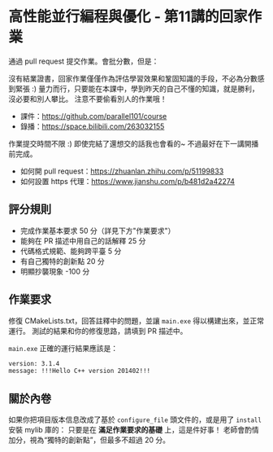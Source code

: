 # 高性能並行編程與優化 - 第11講的回家作業

通過 pull request 提交作業。會批分數，但是：

沒有結業證書，回家作業僅僅作為評估學習效果和鞏固知識的手段，不必為分數感到緊張 :)
量力而行，只要能在本課中，學到昨天的自己不懂的知識，就是勝利，沒必要和別人攀比。
注意不要偷看別人的作業哦！

- 課件：https://github.com/parallel101/course
- 錄播：https://space.bilibili.com/263032155

作業提交時間不限 :) 即使完結了還想交的話我也會看的~ 不過最好在下一講開播前完成。

- 如何開 pull request：https://zhuanlan.zhihu.com/p/51199833
- 如何設置 https 代理：https://www.jianshu.com/p/b481d2a42274

## 評分規則

- 完成作業基本要求 50 分（詳見下方"作業要求"）
- 能夠在 PR 描述中用自己的話解釋 25 分
- 代碼格式規範、能夠跨平臺 5 分
- 有自己獨特的創新點 20 分
- 明顯抄襲現象 -100 分

## 作業要求

修復 CMakeLists.txt，回答註釋中的問題，並讓 `main.exe` 得以構建出來，並正常運行。
測試的結果和你的修復思路，請填到 PR 描述中。

`main.exe` 正確的運行結果應該是：
```bash
version: 3.1.4
message: !!!Hello C++ version 201402!!!
```

## 關於內卷

如果你把項目版本信息改成了基於 `configure_file` 頭文件的，或是用了 `install` 安裝 mylib 庫的：
只要是在 **滿足作業要求的基礎** 上，這是件好事！
老師會酌情加分，視為“獨特的創新點”，但最多不超過 20 分。
